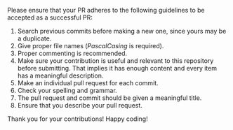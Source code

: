 Please ensure that your PR adheres to the following guidelines to be accepted as a successful PR:

1. Search previous commits before making a new one, since yours may be a duplicate.
2. Give proper file names (_PascalCasing_ is required).
3. Proper commenting is recommended.
4. Make sure your contribution is useful and relevant to this repository before submitting. That implies it has enough content and every item has a meaningful description.
5. Make an individual pull request for each commit.
6. Check your spelling and grammar.
7. The pull request and commit should be given a meaningful title.
8. Ensure that you describe your pull request.

Thank you for your contributions! Happy coding!
